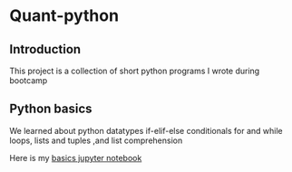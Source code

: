 # Quant-python

## Introduction
This project is a collection of short python programs I wrote during bootcamp

## Python basics

We learned about python datatypes if-elif-else conditionals for and while loops, lists and tuples ,and list comprehension

Here is my [basics jupyter notebook](https://github.com/yuanhaofang/Quant-python/blob/master/python-basics-notebook.ipynb)
